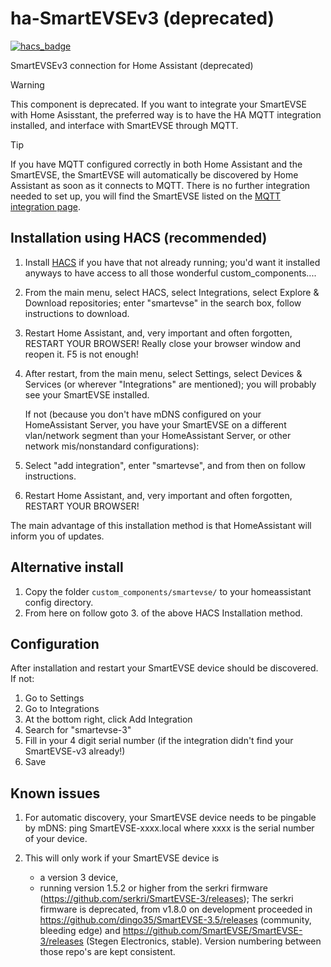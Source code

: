 # ha-SmartEVSEv3 (deprecated)

[![hacs_badge](https://img.shields.io/badge/HACS-Default-orange.svg)](https://github.com/hacs/integration)

SmartEVSEv3 connection for Home Assistant (deprecated)

> [!WARNING]
> This component is deprecated. If you want to integrate your SmartEVSE with Home Asisstant, the preferred way is to have the HA MQTT integration installed, and interface with SmartEVSE through MQTT.

> [!TIP]
> If you have MQTT configured correctly in both Home Assistant and the SmartEVSE, the SmartEVSE will automatically be discovered by Home Assistant as soon as it connects to MQTT. There is no further integration needed to set up, you will find the SmartEVSE listed on the [MQTT integration page](https://my.home-assistant.io/redirect/integration/?domain=mqtt).

## Installation using HACS (recommended)

1. Install [HACS](https://hacs.xyz/docs/setup/download) if you have that not already running; you'd want it 
		installed anyways to have access to all those wonderful custom_components....
2. From the main menu, select HACS, select Integrations, select Explore & Download repositories; enter "smartevse" in the search box, follow instructions to download.
3. Restart Home Assistant, and, very important and often forgotten, RESTART YOUR BROWSER! Really close your browser window and reopen it. F5 is not enough!
4. After restart, from the main menu, select Settings, select Devices & Services (or wherever "Integrations" are mentioned); you will probably see your SmartEVSE installed.
    
   If not (because you don't have mDNS configured on your HomeAssistant Server, you have your SmartEVSE on a different vlan/network segment than your HomeAssistant Server, or other network mis/nonstandard configurations):
    
5. Select "add integration", enter "smartevse", and from then on follow instructions.
6. Restart Home Assistant, and, very important and often forgotten, RESTART YOUR BROWSER!

The main advantage of this installation method is that HomeAssistant will inform you of updates.

## Alternative install

1. Copy the folder ```custom_components/smartevse/``` to your homeassistant config directory.
2. From here on follow goto 3. of the above HACS Installation method.

## Configuration
After installation and restart your SmartEVSE device should be discovered.
If not:
1. Go to Settings
2. Go to Integrations
3. At the bottom right, click Add Integration
4. Search for "smartevse-3"
5. Fill in your 4 digit serial number (if the integration didn't find your SmartEVSE-v3 already!)
6. Save

## Known issues
1. For automatic discovery, your SmartEVSE device needs to be pingable by mDNS:
		ping SmartEVSE-xxxx.local where xxxx is the serial number of your device.

2. This will only work if your SmartEVSE device is 
	- a version 3 device, 
	- running version 1.5.2 or higher from the serkri firmware (https://github.com/serkri/SmartEVSE-3/releases);
      The serkri firmware is deprecated, from v1.8.0 on development proceeded in
      https://github.com/dingo35/SmartEVSE-3.5/releases (community, bleeding edge) and
      https://github.com/SmartEVSE/SmartEVSE-3/releases (Stegen Electronics, stable).
      Version numbering between those repo's are kept consistent.
